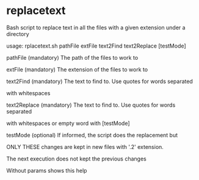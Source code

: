 # replacetext
Bash script to replace text in all the files with a given extension under a directory

<p>usage: rplacetext.sh pathFile extFile text2Find text2Replace [testMode]</p>
<p>  pathFile     (mandatory) The path of the files to work to</p>
<p>  extFile      (mandatory) The extension of the files to work to</p>
<p>  text2Find    (mandatory) The text to find to. Use quotes for words separated</p>
<p>               with whitespaces</p>
<p>  text2Replace (mandatory) The text to find to. Use quotes for words separated</p>
<p>               with whitespaces or empty word with [testMode]</p>
<p>  testMode     (optional)  If informed, the script does the replacement but</p>
<p>               ONLY THESE changes are kept in new files with '.2' extension.</p>
<p>               The next execution does not kept the previous changes</p>
<p>  </p>
<p>  Without params shows this help</p>
